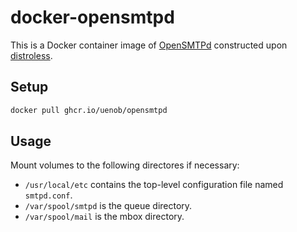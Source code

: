 # docker-opensmtpd

This is a Docker container image of [OpenSMTPd] constructed upon [distroless].

[OpenSMTPd]: https://www.opensmtpd.org
[distroless]: https://github.com/GoogleContainerTools/distroless?

## Setup

```sh
docker pull ghcr.io/uenob/opensmtpd
```

## Usage

Mount volumes to the following directores if necessary:
- `/usr/local/etc` contains the top-level configuration file named `smtpd.conf`.
- `/var/spool/smtpd` is the queue directory.
- `/var/spool/mail` is the mbox directory.
